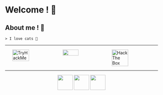# Welcome ! 💜

## About me ! 🐾
```
> I love cats 💖
```

---

<div style="display : flex; width : 100%; padding-left : 1.5rem">
  <img style="width : 33%; height : auto;" src="https://tryhackme-badges.s3.amazonaws.com/n3k0girl.png" alt="TryHackMe">
  <img style="width : 32%; height : auto;" src="https://discord.c99.nl/widget/theme-3/210620200234647552.png">
  <img style="width : 33%; height : auto;" src="http://www.hackthebox.eu/badge/image/530691" alt="Hack The Box">
</div>

---

<div align="center">
  <a href="https://discord.gg/linuxfr" target="_blank"><img src="https://cdn.discordapp.com/attachments/1089646564479344669/1089646689918390352/iu.png" width="50" height="50"></a>
  <a href="https://open.spotify.com/user/icara___234" target="_blank"><img src="https://cdn.discordapp.com/attachments/1089646564479344669/1089646723997126717/iu.png" width="50" height="50"></a>
  <a href="https://www.youtube.com/channel/UC4euw02wIGDnmaGrPQweykg" target="_blank"><img src="https://cdn.discordapp.com/attachments/1089646564479344669/1089646743861338112/iu.png" width="50" height="50"></a>
</div>
